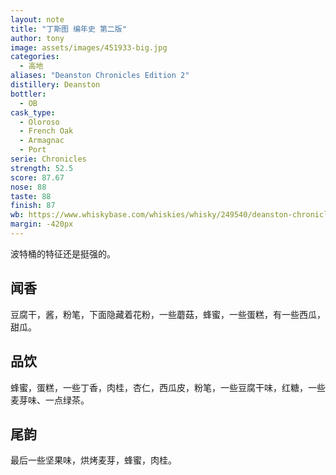 ```yaml
---
layout: note
title: "丁斯图 编年史 第二版"
author: tony
image: assets/images/451933-big.jpg
categories:
  - 高地
aliases: "Deanston Chronicles Edition 2"
distillery: Deanston
bottler:
  - OB
cask_type:
  - Oloroso
  - French Oak
  - Armagnac
  - Port
serie: Chronicles
strength: 52.5
score: 87.67
nose: 88
taste: 88
finish: 87
wb: https://www.whiskybase.com/whiskies/whisky/249540/deanston-chronicles-edition-2
margin: -420px
---
```

波特桶的特征还是挺强的。

## 闻香
豆腐干，酱，粉笔，下面隐藏着花粉，一些蘑菇，蜂蜜，一些蛋糕，有一些西瓜，甜瓜。

## 品饮
蜂蜜，蛋糕，一些丁香，肉桂，杏仁，西瓜皮，粉笔，一些豆腐干味，红糖，一些麦芽味、一点绿茶。

## 尾韵
最后一些坚果味，烘烤麦芽，蜂蜜，肉桂。
